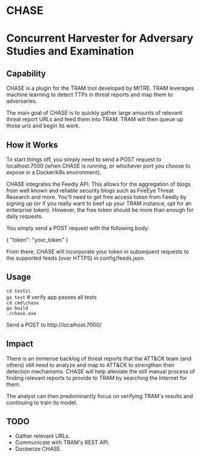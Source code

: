 # CHASE  
# Concurrent Harvester for Adversary Studies and Examination  

Capability
---------------
CHASE is a plugin for the TRAM tool developed by MITRE. TRAM leverages machine learning to detect
TTPs in threat reports and map them to adversaries.  

The main goal of CHASE is to quickly gather large amounts of relevant threat report URLs and feed them into TRAM. TRAM will then queue up those urls and begin its work. 

How it Works
---------------

To start things off, you simply need to send a POST request to localhost:7000 (when CHASE is running, or whichever port you choose to expose in a Docker/k8s environment).  

CHASE integrates the Feedly API. This allows for the aggregation of blogs from well known and reliable security blogs such as FireEye Threat Research and more. You'll need to get free
access token from Feedly by signing up (or if you really want to beef up your TRAM instance, opt for an enterprise token). However, the free token should be more than enough for daily
requests.  

You simply send a POST request with the following body:

{
    "token": "your_token"
}

From there, CHASE will incorporate your token in subsequent requests to the supported feeds (over HTTPS) in config/feeds.json. 

Usage
---------------
`cd tests\`  
`go test` # verify app passes all tests  
`cd cmd\chase`  
`go build`  
`./chase.exe`  

Send a POST to http://localhost:7000/ 

Impact
----------------

There is an immense backlog of threat reports that the ATT&CK team (and others) still need to analyze and map to ATT&CK to strengthen their detection mechanisms. CHASE will help alleviate the still manual process of finding relevant reports to
provide to TRAM by searching the Internet for them. 

The analyst can then predominantly focus on verifying TRAM's results and continuing to train its model. 


TODO
--------------
- Gather relevant URLs.
- Communicate with TRAM's REST API.
- Dockerize CHASE.